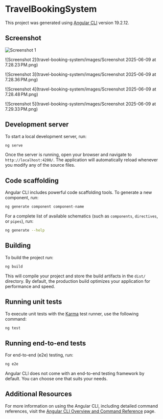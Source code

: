 # TravelBookingSystem

This project was generated using [Angular CLI](https://github.com/angular/angular-cli) version 19.2.12.


## Screenshot

![Screenshot 1](https://github.com/SelvaKumarVeerakrishnan/Angular/blob/main/travel-booking-system/images/Screenshot%202025-06-09%20at%207.28.09%E2%80%AFPM.png)

![Screenshot 2](travel-booking-system/images/Screenshot 2025-06-09 at 7.28.23 PM.png)

![Screenshot 3](travel-booking-system/images/Screenshot 2025-06-09 at 7.28.36 PM.png)

![Screenshot 4](travel-booking-system/images/Screenshot 2025-06-09 at 7.28.48 PM.png)

![Screenshot 5](travel-booking-system/images/Screenshot 2025-06-09 at 7.29.33 PM.png)

## Development server

To start a local development server, run:

```bash
ng serve
```

Once the server is running, open your browser and navigate to `http://localhost:4200/`. The application will automatically reload whenever you modify any of the source files.

## Code scaffolding

Angular CLI includes powerful code scaffolding tools. To generate a new component, run:

```bash
ng generate component component-name
```

For a complete list of available schematics (such as `components`, `directives`, or `pipes`), run:

```bash
ng generate --help
```

## Building

To build the project run:

```bash
ng build
```

This will compile your project and store the build artifacts in the `dist/` directory. By default, the production build optimizes your application for performance and speed.

## Running unit tests

To execute unit tests with the [Karma](https://karma-runner.github.io) test runner, use the following command:

```bash
ng test
```

## Running end-to-end tests

For end-to-end (e2e) testing, run:

```bash
ng e2e
```

Angular CLI does not come with an end-to-end testing framework by default. You can choose one that suits your needs.

## Additional Resources

For more information on using the Angular CLI, including detailed command references, visit the [Angular CLI Overview and Command Reference](https://angular.dev/tools/cli) page.
